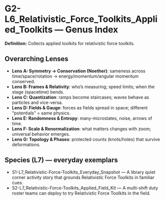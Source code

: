 # G2-L6_Relativistic_Force_Toolkits_Applied_Toolkits — Genus Index
**Definition:** Collects applied toolkits for relativistic force toolkits.

## Overarching Lenses

- **Lens A: Symmetry -> Conservation (Noether)**: sameness across time/space/rotation → energy/momentum/angular momentum conserved.
- **Lens B: Frames & Relativity**: who’s measuring; speed limits; when the stage (spacetime) bends.
- **Lens C: Quantization**: ramps become staircases; waves behave as particles and vice-versa.
- **Lens D: Fields & Gauge**: forces as fields spread in space; different “potentials” = same physics.
- **Lens E: Randomness & Entropy**: many-microstates, noise, arrows of time.
- **Lens F: Scale & Renormalization**: what matters changes with zoom; universal behavior emerges.
- **Lens G: Topology & Phases**: protected counts (knots/holes) that survive deformations.

## Species (L7) — everyday exemplars
- S1-L7_Relativistic-Force-Toolkits_Everyday_Snapshot — A library quiet corner activity story that grounds Relativistic Force Toolkits in familiar cues.
- S2-L7_Relativistic-Force-Toolkits_Applied_Field_Kit — A multi-shift duty roster teams can deploy to try Relativistic Force Toolkits in the field.
